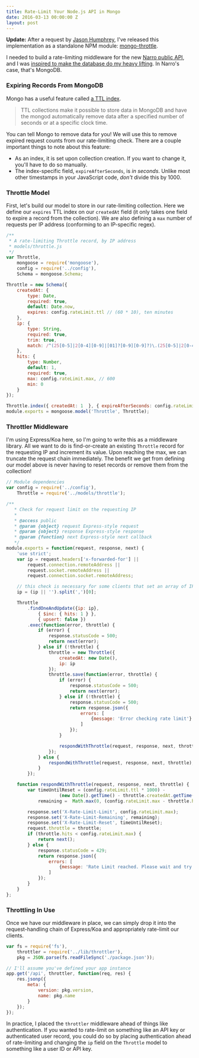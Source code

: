 ```yaml
---
title: Rate-Limit Your Node.js API in Mongo
date: 2016-03-13 00:00:00 Z
layout: post
---
```


__Update:__ After a request by [Jason Humphrey](https://github.com/GreenPioneer), I've released this implementation as a standalone NPM module: [mongo-throttle](https://github.com/andjosh/mongo-throttle).

I needed to build a rate-limiting middleware for the new [Narro public API][1], and I was [inspired to make the database do my heavy lifting][3]. In Narro's case, that's MongoDB.

### Expiring Records From MongoDB

Mongo has a useful feature called [a TTL index][2].

> TTL collections make it possible to store data in MongoDB and have the mongod automatically remove data after a specified number of seconds or at a specific clock time.

You can tell Mongo to remove data for you! We will use this to remove expired request counts from our rate-limiting check. There are a couple important things to note about this feature:

- As an index, it is set upon collection creation. If you want to change it, you'll have to do so manually.
- The index-specific field, `expireAfterSeconds`, is _in seconds_. Unlike most other timestamps in your JavaScript code, _don't_ divide this by 1000.

### Throttle Model

First, let's build our model to store in our rate-limiting collection. Here we define our `expires` TTL index on our `createdAt` field (it only takes one field to expire a record from the collection). We are also defining a `max` number of requests per IP address (conforming to an IP-specific regex).

~~~ js
/**
 * A rate-limiting Throttle record, by IP address
 * models/throttle.js
 */
var Throttle,
    mongoose = require('mongoose'),
    config = require('../config'),
    Schema = mongoose.Schema;

Throttle = new Schema({
    createdAt: {
        type: Date,
        required: true,
        default: Date.now,
        expires: config.rateLimit.ttl // (60 * 10), ten minutes
    },
    ip: {
        type: String,
        required: true,
        trim: true,
        match: /^(25[0-5]|2[0-4][0-9]|[01]?[0-9][0-9]?)\.(25[0-5]|2[0-4][0-9]|[01]?[0-9][0-9]?)\.(25[0-5]|2[0-4][0-9]|[01]?[0-9][0-9]?)\.(25[0-5]|2[0-4][0-9]|[01]?[0-9][0-9]?)$/
    },
    hits: {
        type: Number,
        default: 1,
        required: true,
        max: config.rateLimit.max, // 600
        min: 0
    }
});

Throttle.index({ createdAt: 1  }, { expireAfterSeconds: config.rateLimit.ttl });
module.exports = mongoose.model('Throttle', Throttle);
~~~

### Throttler Middleware

I'm using Express/Koa here, so I'm going to write this as a middleware library. All we want to do is find-or-create an existing `Throttle` record for the requesting IP and increment its value. Upon reaching the max, we can truncate the request chain immediately. The benefit we get from defining our model above is never having to reset records or remove them from the collection!

~~~js
// Module dependencies
var config = require('../config'),
    Throttle = require('../models/throttle');

/**
   * Check for request limit on the requesting IP
   *  
   * @access public
   * @param {object} request Express-style request
   * @param {object} response Express-style response
   * @param {function} next Express-style next callback
   */ 
module.exports = function(request, response, next) {
    'use strict';
    var ip = request.headers['x-forwarded-for'] ||
        request.connection.remoteAddress ||
        request.socket.remoteAddress ||
        request.connection.socket.remoteAddress;

    // this check is necessary for some clients that set an array of IP addresses
    ip = (ip || '').split(',')[0]; 

    Throttle
        .findOneAndUpdate({ip: ip},
            { $inc: { hits: 1 } },
            { upsert: false })
        .exec(function(error, throttle) {
            if (error) {
                response.statusCode = 500;
                return next(error);
            } else if (!throttle) {
                throttle = new Throttle({
                    createdAt: new Date(),
                    ip: ip
                });
                throttle.save(function(error, throttle) {
                    if (error) {
                        response.statusCode = 500;
                        return next(error);
                    } else if (!throttle) {
                        response.statusCode = 500;
                        return response.json({
                            errors: [
                                {message: 'Error checking rate limit'}
                            ]
                        });
                    }

                    respondWithThrottle(request, response, next, throttle);
                });
            } else {
                respondWithThrottle(request, response, next, throttle);
            }
        });

    function respondWithThrottle(request, response, next, throttle) {
        var timeUntilReset = (config.rateLimit.ttl * 1000) -
                    (new Date().getTime() - throttle.createdAt.getTime()),
            remaining =  Math.max(0, (config.rateLimit.max - throttle.hits));

        response.set('X-Rate-Limit-Limit', config.rateLimit.max);
        response.set('X-Rate-Limit-Remaining', remaining);
        response.set('X-Rate-Limit-Reset', timeUntilReset);
        request.throttle = throttle;
        if (throttle.hits < config.rateLimit.max) {
            return next();
        } else {
            response.statusCode = 429;
            return response.json({
                errors: [
                    {message: 'Rate Limit reached. Please wait and try again.'}
                ]
            });
        }
    }
};
~~~

### Throttling In Use

Once we have our middleware in place, we can simply drop it into the request-handling chain of Express/Koa and appropriately rate-limit our clients.

~~~javascript
var fs = require('fs'),
    throttler = require('../lib/throttler'),
    pkg = JSON.parse(fs.readFileSync('./package.json'));

// I'll assume you've defined your app instance
app.get('/api', throttler, function(req, res) {
    res.jsonp({
        meta: {
            version: pkg.version,
            name: pkg.name
        }
    });
});
~~~

In practice, I placed the `throttler` middleware ahead of things like authentication. If you wanted to rate-limit on something like an API key or authenticated user record, you could do so by placing authentication ahead of rate-limiting and changing the `ip` field on the `Throttle` model to something like a user ID or API key.

[1]: http://docs.narro.co
[2]: https://docs.mongodb.org/manual/tutorial/expire-data/
[3]: /2016/03/12/databases-doing-dirty-work/
